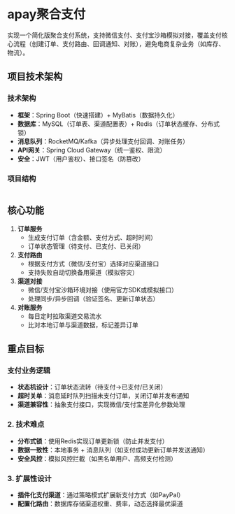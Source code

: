 # apay聚合支付

实现一个简化版聚合支付系统，支持微信支付、支付宝沙箱模拟对接，覆盖支付核心流程（创建订单、支付路由、回调通知、对账），避免电商复杂业务（如库存、物流）。

## 项目技术架构

### 技术架构

- **框架**：Spring Boot（快速搭建）+ MyBatis（数据持久化）
- **数据库**：MySQL（订单表、渠道配置表）+ Redis（订单状态缓存、分布式锁）
- **消息队列**：RocketMQ/Kafka（异步处理支付回调、对账任务）
- **API网关**：Spring Cloud Gateway（统一鉴权、限流）
- **安全**：JWT（用户鉴权）、接口签名（防篡改）

### 项目结构

```

```

## 核心功能

1. **订单服务**
   - 生成支付订单（含金额、支付方式、超时时间）
   - 订单状态管理（待支付、已支付、已关闭）
2. **支付路由**
   - 根据支付方式（微信/支付宝）选择对应渠道接口
   - 支持失败自动切换备用渠道（模拟容灾）
3. **渠道对接**
   - 微信/支付宝沙箱环境对接（使用官方SDK或模拟接口）
   - 处理同步/异步回调（验证签名、更新订单状态）
4. **对账服务**
   - 每日定时拉取渠道交易流水
   - 比对本地订单与渠道数据，标记差异订单

## 重点目标

### **支付业务逻辑**

- **状态机设计**：订单状态流转（待支付→已支付/已关闭）
- **超时关单**：消息延时队列扫描未支付订单，关闭订单并发布通知
- **渠道兼容性**：抽象支付接口，实现微信/支付宝差异化参数处理

### 2. **技术难点**

- **分布式锁**：使用Redis实现订单更新锁（防止并发支付）
- **数据一致性**：本地事务 + 消息队列（如支付成功更新订单并发送通知）
- **安全风控**：模拟风控拦截（如黑名单用户、高频支付检测）

### 3. **扩展性设计**

- **插件化支付渠道**：通过策略模式扩展新支付方式（如PayPal）
- **配置化路由**：数据库存储渠道权重、费率，动态选择最优渠道